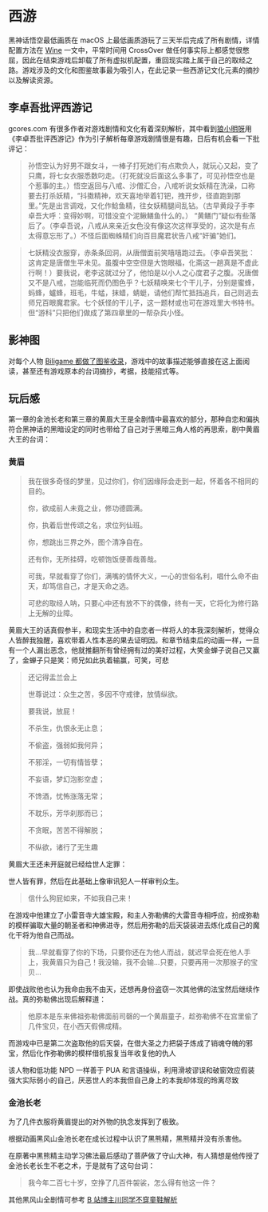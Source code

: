 # 西游

黑神话悟空最低画质在 macOS 上最低画质游玩了三天半后完成了所有剧情，详情配置方法在 [Wine](../devops/wine.md) 一文中，平常时间用 CrossOver 做任何事实际上都感觉很憋屈，因此在结束游戏后卸载了所有虚拟机配置，重回现实踏上属于自己的取经之路。游戏涉及的文化和图鉴故事最为吸引人，在此记录一些西游记文化元素的摘抄以及解读资源。

## 李卓吾批评西游记

gcores.com 有很多作者对游戏剧情和文化有着深刻解析，其中看到[狼小明呀](https://zhiyou.smzdm.com/member/4048806696/article/)用《李卓吾批评西游记》作为引子解析每章游戏剧情很是有趣，日后有机会看一下批评记：

> 孙悟空认为好男不跟女斗，一棒子打死她们有点欺负人，就玩心又起，变了只鹰，将七女衣服悉数叼走。（打死就没后面这么多事了，可见孙悟空也是个惹事的主。）悟空返回与八戒、沙僧汇合，八戒听说女妖精在洗澡，口称要去打杀妖精，“抖擞精神，欢天喜地举着钉钯，拽开步，径直跑到那里。”先是出言调戏，又化作鲶鱼精，往女妖精腿间乱钻。（古早黄段子手李卓吾大呼：变得妙啊，可惜没变个泥鳅鳝鱼什么的。） “黄鳝门”疑似有些落后了。（李卓吾说，八戒从来亲近女色没有像这次这样享受的，这次是有点太得意忘形了。）不怪后面蜘蛛精们向百目魔君状告八戒“奸骗”她们。

>七妖精没衣服穿，赤条条回洞，从唐僧面前笑嘻嘻跑过去。（李卓吾笑批：这肯定是唐僧生平未见。虽腹中空空但是大饱眼福，化斋这一趟真是不虚此行啊！）要我说，老李这就过分了，他怕是以小人之心度君子之腹。况唐僧又不是八戒，岂能临死而仍图色乎？七妖精唤来七个干儿子，分别是蜜蜂，蚂蜂，蠦蜂，班毛，牛蜢，抹蜡，蜻蜓，请他们帮忙抵挡追兵，自己则逃去师兄百眼魔君家。七个妖怪的干儿子，这一题材或也可在游戏里大书特书。但“游科”只把他们做成了第四章里的一帮杂兵小怪。

## 影神图

对每个人物 [Biligame 都做了图鉴收录](https://wiki.biligame.com/wukong/%E6%95%8C%E4%BA%BA)，游戏中的故事描述能够直接在这上面阅读，甚至还有游戏原本的台词摘抄，考据，技能招式等。

## 玩后感

第一章的金池长老和第三章的黄眉大王是全剧情中最喜欢的部分，那种自恋和偏执符合黑神话的黑暗设定的同时也带给了自己对于黑暗三角人格的再思索，剧中黄眉大王的台词：

### 黄眉

>我在很多奇怪的梦里，见过你们，你们因缘际会走到一起，怀着各不相同的目的。
>
>你，欲成前人未竟之业，修功德圆满。
>
>你，执着后世传颂之名，求位列仙班。
>
>你，想跳出三界之外，图个清净自在。
>
>还有你，无所挂碍，吃顿饱饭便善哉善哉。
>
>可我，早就看穿了你们，满嘴的情怀大义，一心的世俗名利，唱什么命不由天，却笃信自己，才是天命之选。
>
>可悲的取经人呐，只要心中还有放不下的偶像，终有一天，它将化为修行路上无解的业障。

黄眉大王的话真假参半，和现实生活中的自恋者一样将人的本我深刻解析，觉得众人皆醉我独醒，喜欢带着人性本恶的果去证明因。和章节结束后的动画一样，一旦有一个人漏出恶念，他就推翻所有曾经拥有过的美好过程，大笑金蝉子说自己又赢了，金蝉子只是笑：师兄如此执着输赢，可笑，可悲

>还记得盂兰会上
>
>世尊说过：众生之苦，多因不守戒律，放情纵欲。
>
>要我说，放屁！
>
>不杀生，仇恨永无止息；
>
>不偷盗，强弱如我何异；
>
>不邪淫，一切有情皆孽；
>
>不妄语，梦幻泡影空虚；
>
>不馋酒，忧怖涨落无常；
>
>不耽乐，芳华刹那而已；
>
>不贪眠，苦苦不得解脱；
>
>不纵欲，诸行了无生趣

黄眉大王还未开庭就已经给世人定罪：

世人皆有罪，然后在此基础上像审讯犯人一样审判众生。

> 信什么狗屁如来，不如我自己来！

在游戏中他建立了小雷音寺大雄宝殿，和主人弥勒佛的大雷音寺相呼应，扮成弥勒的模样骗取大量的朝圣者和神佛进寺，然后用弥勒的后天袋装进去炼化成自己的魔化干将为他自己而战。

> 我...早就看穿了你的下场，只要你还在为他人而战，就迟早会死在他人手上，我黄眉只为自己！我没输，我不会输...只要，只要再用一次那猴子的宝贝...

即使战败他也认为我命由我不由天，还想再身份盗窃一次其他佛的法宝然后继续作战。真的弥勒佛出现后解释道：

>他原本是东来佛祖弥勒佛面前司磬的一个黄眉童子，趁弥勒佛不在宫里偷了几件宝贝，在小西天假佛成精。

而游戏中已是第二次盗取他的后天袋，在借大圣之力把袋子炼成了销魂夺魄的邪宝，然后化作弥勒佛的模样借机报复当年收复他的仇人

该人物和低功能 NPD 一样善于 PUA 和言语操纵，利用滑坡谬误和破窗效应假装强大实际弱小的自己，厌恶世人的本我但自己身上的本我却体现的玲离尽致

### 金池长老

为了几件衣服将黄眉提出的对外物的执念发挥到了极致。

根据动画黑风山金池长老在成长过程中认识了黑熊精，黑熊精并没有杀害他。

在原著中黑熊精主动学习佛法最后感动了菩萨做了守山大神，有人猜想是他传授了金池长老长生不老之术，于是就有了这句台词：

>我今年二百七十岁，空挣了几百件袈裟，怎么得有他这一件？

其他黑风山全剧情可参考 [B 站博主川同学不穿童鞋解析](https://www.bilibili.com/video/BV1AKsxeAENk/)


